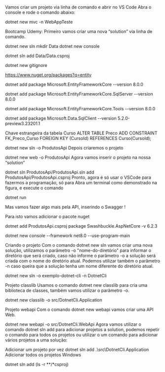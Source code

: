 Vamos criar um projeto via linha de comando e abrir no VS Code
Abra o console e rode o comando abaixo:

dotnet new mvc -n WebAppTeste




Bootcamp Udemy:
Primeiro vamos criar uma nova “solution” via linha de comando.

dotnet new sln
mkdir Data
dotnet new console

dotnet sln add Data/Data.csproj

dotnet new gitignore




https://www.nuget.org/packages?q=entity

dotnet add package Microsoft.EntityFrameworkCore --version 8.0.0

dotnet add package Microsoft.EntityFrameworkCore.SqlServer --version 8.0.0

dotnet add package Microsoft.EntityFrameworkCore.Tools --version 8.0.0

dotnet add package Microsoft.Data.SqlClient --version 5.2.0-preview3.23201.1






Chave estrangeira da tabela Curso
ALTER TABLE Preco
ADD CONSTRAINT FK_Preco_Curso
FOREIGN KEY (CursoId)
REFERENCES Curso(CursoId);

















dotnet new sln -o ProdutosApi
Depois criaremos o projeto

dotnet new web -o ProdutosApi
Agora vamos inserir o projeto na nossa “solution”

dotnet sln ProdutosApi/ProdutosApi.sln add ProdutosApi/ProdutosApi.csproj
Pronto, agora é só usar o VSCode para fazermos a programação, só para
Abra um terminal como demonstrado na figura, e execute o comando

dotnet run


Mas vamos fazer algo mais pela API, inserindo o Swagger !

Para isto vamos adicionar o pacote nuget

dotnet add ProdutosApi.csproj package Swashbuckle.AspNetCore -v 6.2.3















dotnet new console --framework net8.0 --use-program-main


Criando o projeto
Com o comando dotnet new sln vamos criar uma nova solução, utilizamos o parâmetro -o "nome-do-diretório" para informar o diretório que será criado, caso não informe o parâmetro -o a solução será criada com o nome do diretório atual. Podemos utilizar também o parâmetro -n caso queira que a solução tenha um nome diferente do diretório atual.

dotnet new sln -o exemplo-dotnet-cli -n DotnetCli


Projeto classlib
Usamos o comando dotnet new classlib para cria uma biblioteca de classes, também vamos utilizar o parâmetro -o.

dotnet new classlib -o src/DotnetCli.Application



Projeto webapi
Com o comando dotnet new webapi vamos criar uma API Web.

dotnet new webapi -o src/DotnetCli.WebApi
Agora vamos utilizar o comando dotnet sln add para adicionar projetos a solution, podemos repetir o comando para todos os projetos ou utilizar o um comando para adicionar vários projetos a uma solução:

Adicionar um projeto por vez
dotnet sln add .\src\DotnetCli.Application\
Adicionar todos os projetos
Windows

dotnet sln add (ls -r **/*csproj)